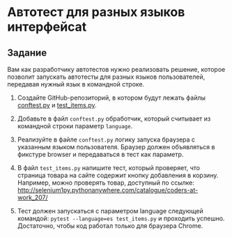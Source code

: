 # Автотест для разных языков интерфейсаt

## Задание
Вам как разработчику автотестов нужно реализовать решение, которое позволит запускать автотесты для разных языков пользователей, передавая нужный язык в командной строке.

1. Создайте GitHub-репозиторий, в котором будут лежать файлы [conftest.py](https://github.com/MDN78/stepik_selenium_course_task/blob/d42d85db43746439ce909470e83ae8ec34cc88b9/conftest.py) и [test_items.py](https://github.com/MDN78/stepik_selenium_course_task/blob/d42d85db43746439ce909470e83ae8ec34cc88b9/test_items.py).
2. Добавьте в файл `conftest.py` обработчик, который считывает из командной строки параметр `language`.
3. Реализуйте в файле `conftest.py` логику запуска браузера с указанным языком пользователя. Браузер должен объявляться в фикстуре browser и передаваться в тест как параметр.
4. В файл `test_items.py` напишите тест, который проверяет, что страница товара на сайте содержит кнопку добавления в корзину. Например, можно проверять товар, доступный по ссылке:
http://selenium1py.pythonanywhere.com/catalogue/coders-at-work_207/

5. Тест должен запускаться с параметром language следующей командой:
`pytest --language=es test_items.py`
и проходить успешно. Достаточно, чтобы код работал только для браузера Сhrome.